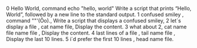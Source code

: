 0 Hello World, command echo "hello, world" Write a script that prints “Hello, World”, followed by a new line to the standard output.
1 confused smiley , command "\"'(Ôo)., Write a script that displays a confused smiley, 
2 let´s display a file , cat name file, Display the content. 
3 what about 2, cat name file name file , Display the content.
4 last lines of a file , tail name file , Display the last 10 lines.
5 i´d prefer the first 10 lines , head name file.
